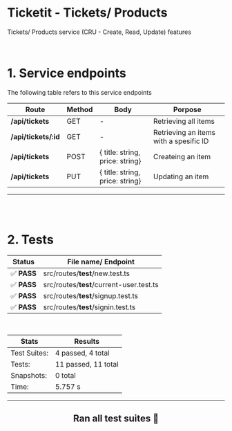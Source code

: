 # **Ticketit - Tickets/ Products**
Tickets/ Products service (CRU - Create, Read, Update) features


<br>

# 1. Service endpoints
The following table refers to this service endpoints

| Route | Method | Body | Porpose |
|----|-----|----------|--------------|
**/api/tickets**      |  GET | - | Retrieving all items|
**/api/tickets/:id**      |  GET | - | Retrieving an items with a spesific ID|
**/api/tickets**      |  POST | { title: string, price: string} | Createing an item|
**/api/tickets**      |  PUT | { title: string, price: string} | Updating an item|


---

<br> <br>

# 2. Tests



**Status** | File name/ Endpoint|
-------|-----------|
 ✅ **PASS** |  src/routes/__test__/new.test.ts
 ✅ **PASS** |  src/routes/__test__/current-user.test.ts
 ✅ **PASS** |  src/routes/__test__/signup.test.ts
 ✅ **PASS** |  src/routes/__test__/signin.test.ts

<br>

Stats        | Results
-------------|---------
Test Suites: | 4 passed, 4 total
Tests:       | 11 passed, 11 total
Snapshots:   | 0 total
Time:        | 5.757 s

---

<div align="center">

## Ran all test suites 🎉

</div>